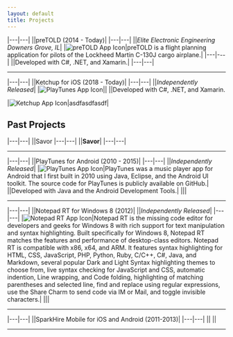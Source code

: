 ```yaml
---
layout: default
title: Projects
---
```



|---|---|
||preTOLD (2014 - Today)|
|---|---|
||_Elite Electronic Engineering Downers Grove, IL_|
|![preTOLD App Icon](/assets/images/projects/pretold/pretold-app-icon-96.png)|preTOLD is a flight planning application for pilots of the Lockheed Martin C-130J cargo airplane.|
|---|---|
||Developed with C#, .NET, and Xamarin.|
|---|---|

---

|---|---|
||Ketchup for iOS (2018 - Today)|
|---|---|
||_Independently Released_|
|![PlayTunes App Icon](/assets/images/projects/ketchup/ketchup-app-icon-96.png)||
||Developed with C#, .NET, and Xamarin.

|![Ketchup App Icon](/assets/images/projects/ketchup/notepadrt-app-icon-96.png)|asdfasdfasdf|


## Past Projects

|---|---|
||Savor
|---|---|
||__Savor__|
|---|---|

---

|---|---|
||PlayTunes for Android (2010 - 2015)|
|---|---|
||_Independently Released_|
|![PlayTunes App Icon](/assets/images/projects/playtunes/playtunes3-app-icon-96.png)|PlayTunes was a music player app for Android that I first built in 2010 using Java, Eclipse, and the Android UI toolkit. The source code for PlayTunes is publicly available on GitHub.|
||Developed with Java and the Android Development Tools.|
||<img src="/assets/images/projects/playtunes/screenshot-1.png" alt="" class="img-thumbnail"><img src="/assets/images/projects/playtunes/screenshot-2.png" alt="" class="img-thumbnail"><img src="/assets/images/projects/playtunes/screenshot-3.png" alt="" class="img-thumbnail"><img src="/assets/images/projects/playtunes/screenshot-4.png" alt="" class="img-thumbnail"><img src="/assets/images/projects/playtunes/screenshot-5.png" alt="" class="img-thumbnail"><img src="/assets/images/projects/playtunes/screenshot-6.png" alt="" class="img-thumbnail"><img src="/assets/images/projects/playtunes/screenshot-7.png" alt="" class="img-thumbnail"><img src="/assets/images/projects/playtunes/screenshot-8.png" alt="" class="img-thumbnail">|

---

|---|---|
||Notepad RT for Windows 8 (2012)|
||_Independently Released_|
|---|---|
|![Notepad RT App Icon](/assets/images/projects/notepadrt/notepadrt-app-icon-96.png)|Notepad RT is the missing code editor for developers and geeks for Windows 8 with rich support for text manipulation and syntax highlighting. Built specifically for Windows 8, Notepad RT matches the features and performance of desktop-class editors. Notepad RT is compatible with x86, x64, and ARM. It features syntax highlighting for HTML, CSS, JavaScript, PHP, Python, Ruby, C/C++, C#, Java, and Markdown, several popular Dark and Light Syntax highlighting themes to choose from, live syntax checking for JavaScript and CSS, automatic indention, Line wrapping, and Code folding, highlighting of matching parentheses and selected line, find and replace using regular expressions, use the Share Charm to send code via IM or Mail, and toggle invisible characters.|
||<img src="/assets/images/projects/notepadrt/notepadrt-screenshot1.jpg" alt="" class="img-thumbnail"><img src="/assets/images/projects/notepadrt/notepadrt-screenshot2.jpg" alt="" class="img-thumbnail">|

---

|---|---|
||SparkHire Mobile for iOS and Android (2011-2013)|
|---|---|
||
||

---

